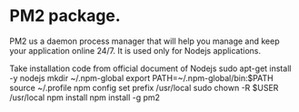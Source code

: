 # PM2 package.
PM2 us a daemon process manager that will help you manage and keep your application online 24/7. It is used only for Nodejs applications.

Take installation code from official document of Nodejs
sudo apt-get install -y nodejs
mkdir ~/.npm-global
export PATH=~/.npm-global/bin:$PATH
source ~/.profile
npm config set prefix /usr/local
sudo chown -R $USER /usr/local
npm install
npm install -g pm2
